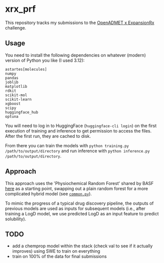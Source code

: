 # xrx_prf

This repository tracks my submissions to the [OpenADMET x ExpansionRx](https://huggingface.co/spaces/openadmet/OpenADMET-ExpansionRx-Challenge) challenge.

## Usage

You need to install the following dependencies on whatever (modern) version of Python you like (I used 3.12):

```
astartes[molecules]
numpy
pandas
joblib
matplotlib
rdkit
scikit-mol
scikit-learn
xgboost
scipy
huggingface_hub
optuna
```

You will need to log in to HuggingFace (`huggingface-cli login`) on the first execution of training and inference to get permission to access the files.
After the first run, they are cached to disk.

From there you can train the models with `python training.py /path/to/output/directory` and run inference with `python inference.py /path/to/output/directory`.

## Approach

This approach uses the 'Physiochemical Random Forest' shared by BASF [here](https://github.com/JacksonBurns/chemeleon/blob/51e028a77a3cb4de87ff1e75a7ed18d4372606f4/models/rf_morgan_physchem/evaluate.py) as a starting point, swapping out a plain random forest for a more complicated hybrid model (see [`common.py`](./common.py)).

To mimic the progress of a typical drug discovery pipeline, the outputs of previous models are used as inputs for subsequent models (i.e., after training a LogD model, we use predicted LogD as an input feature to predict solubility).

## TODO

 - add a chemprop model within the stack (check val to see if it actually improves) using SWE to train on everything
 - train on 100% of the data for final submissions
